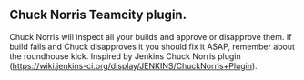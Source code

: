 Chuck Norris Teamcity plugin.
---------------------------------

Chuck Norris will inspect all your builds and approve or disapprove them. If build fails and Chuck disapproves it
you should fix it ASAP, remember about the roundhouse kick.
Inspired by Jenkins Chuck Norris plugin (https://wiki.jenkins-ci.org/display/JENKINS/ChuckNorris+Plugin).
 
